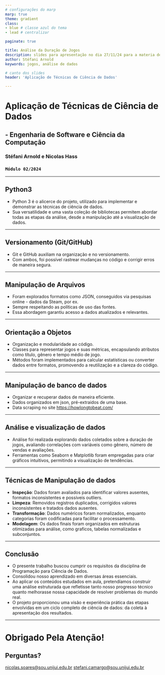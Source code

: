 ```yaml
---
# configurações do marp
marp: true
theme: gradient
class:  
- blue # classe azul do tema
- lead # centralizar

paginate: true 

title: Análise da Duração de Jogos
description: slides para apresentação no dia 27/11/24 para a materia de Programação Pra Ciência de Dados
author: Stéfani Arnold
keywords: jogos, análise de dados

# canto dos slides
header: 'Aplicação de Técnicas de Ciência de Dados'

---
```

# **Aplicação de Técnicas de Ciência de Dados**
##  - Engenharia de Software e Ciência da Computação
### **Stéfani Arnold e Nicolas Hass**
### `Módulo 02/2024`

---
## Python3
- Python 3 é o alicerce do projeto, utilizado para implementar e demonstrar as técnicas de ciência de dados. 
- Sua versatilidade e uma vasta coleção de bibliotecas permitem abordar todas as etapas da análise, desde a manipulação até a visualização de dados. 

---
## Versionamento (Git/GitHub)
- Git e GitHub auxiliam na organização e no versionamento. 
- Com ambos, foi possível rastrear mudanças no código e corrigir erros de maneira segura. 

---
## Manipulação de Arquivos 
- Foram explorados formatos como JSON, conseguidos via pesquisas online - dados da Steam, por ex. 
- Sempre respeitando as políticas de uso das fontes. 
- Essa abordagem garantiu acesso a dados atualizados e relevantes. 

---
## Orientação a Objetos
- Organização e modularidade ao código. 
- Classes para representar jogos e suas métricas, encapsulando atributos como título, gênero e tempo médio de jogo. 
- Métodos foram implementados para calcular estatísticas ou converter dados entre formatos, promovendo a reutilização e a clareza do código.

---
## Manipulação de banco de dados
- Organizar e recuperar dados de maneira eficiente. 
- Dados organizados em json, pré-extraidos de uma base.
- Data scraping no site https://howlongtobeat.com/
---
## Análise e visualização de dados
- Análise foi realizada explorando dados coletados sobre a duração de jogos, avaliando correlações com variáveis como gênero, número de vendas e avaliações. 
- Ferramentas como Seaborn e Matplotlib foram empregadas para criar gráficos intuitivos, permitindo a visualização de tendências. 

---
## Técnicas de Manipulação de dados

- **Inspeção**: Dados foram avaliados para identificar valores ausentes, formatos inconsistentes e possíveis outliers.
- **Limpeza**: Removidos registros duplicados, corrigidos valores inconsistentes e tratados dados ausentes.
- **Transformação**: Dados numéricos foram normalizados, enquanto categorias foram codificadas para facilitar o processamento.
- **Modelagem**: Os dados finais foram organizados em estruturas otimizadas para análise, como graficos, tabelas normalizadas e subconjuntos.

---
## Conclusão

- O presente trabalho buscou cumprir os requisitos da disciplina de Programação para Ciência de Dados.
- Consolidou nosso aprendizado em diversas áreas essenciais. 
- Ao aplicar os conteúdos estudados em aula, pretendíamos construir uma análise estruturada que refletisse tanto nosso progresso técnico quanto melhorasse nossa capacidade de resolver problemas do mundo real.
- O projeto proporcionou uma visão e experiência prática das etapas envolvidas em um ciclo completo de ciência de dados: da coleta à apresentação dos resultados.  

---
# Obrigado Pela Atenção!
## **Perguntas?**

nicolas.soares@sou.unijui.edu.br
stefani.camargo@sou.unijui.edu.br
